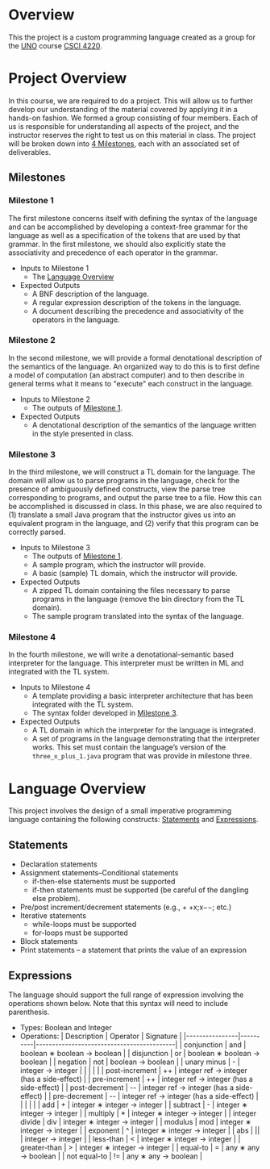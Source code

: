 # Overview
This the project is a custom programming language created as a group for the [UNO](https://www.unomaha.edu/) course [CSCI 4220](https://catalog.unomaha.edu/search/?search=CSCI%204220).

# Project Overview
In this course, we are required to do a project. This will allow us to further develop our understanding of the material covered by applying it in a hands-on fashion. We formed a group consisting of four members. Each of us is responsible for understanding all aspects of the project, and the instructor reserves the right to test us on this material in class. The project will be broken down into [4 Milestones](#milestones), each with an associated set of deliverables.

## Milestones

### Milestone 1
The first milestone concerns itself with defining the syntax of the language and can be accomplished by developing a context-free grammar for the language as well as a specification of the tokens that are used by that grammar. In the first milestone, we should also explicitly state the associativity and precedence of each operator in the grammar.
- Inputs to Milestone 1
  - The [Language Overview](#language-overview)
- Expected Outputs
  - A BNF description of the language.
  - A regular expression description of the tokens in the language.
  - A document describing the precedence and associativity of the operators in the language.

### Milestone 2
In the second milestone, we will provide a formal denotational description of the semantics of the language. An organized way to do this is to first define a model of computation (an abstract computer) and to then describe in general terms what it means to "execute" each construct in the language.
- Inputs to Milestone 2
  - The outputs of [Milestone 1](#milestone-1).
- Expected Outputs
  - A denotational description of the semantics of the language written in the style presented in class.

### Milestone 3
In the third milestone, we will construct a TL domain for the language. The domain will allow us to parse programs in the language, check for the presence of ambiguously defined constructs, view the parse tree corresponding to programs, and output the parse tree to a file. How this can be accomplished is discussed in class. In this phase, we are also required to (1) translate a small Java program that the instructor gives us into an equivalent program in the language, and (2) verify that this program can be correctly parsed.
- Inputs to Milestone 3
  - The outputs of [Milestone 1](#milestone-1).
  - A sample program, which the instructor will provide.
  - A basic (sample) TL domain, which the instructor will provide.
- Expected Outputs
  - A zipped TL domain containing the files necessary to parse programs in the language (remove the bin directory from the TL domain).
  - The sample program translated into the syntax of the language.

### Milestone 4
In the fourth milestone, we will write a denotational-semantic based interpreter for the language. This interpreter must be written in ML and integrated with the TL system.
- Inputs to Milestone 4
  - A template providing a basic interpreter architecture that has been integrated with the TL system.
  - The syntax folder developed in [Milestone 3](#milestone-3).
- Expected Outputs
  - A TL domain in which the interpreter for the language is integrated.
  - A set of programs in the language demonstrating that the interpreter works. This set must contain the language’s version of the `three_x_plus_1.java` program that was provide in milestone three.

# Language Overview
This project involves the design of a small imperative programming language containing the following constructs: [Statements](#statements) and [Expressions](#expressions).

## Statements
- Declaration statements
- Assignment statements–Conditional statements
  - if-then-else statements must be supported
  - if-then statements must be supported (be careful of the dangling else problem).
- Pre/post increment/decrement statements (e.g., + +x;x−−; etc.)
- Iterative statements
  - while-loops must be supported
  - for-loops must be supported
- Block statements
- Print statements – a statement that prints the value of an expression

## Expressions
The language should support the full range of expression involving the operations shown below. Note that this syntax will need to include parenthesis.
- Types:  Boolean and Integer
- Operations:
  | Description    | Operator | Signature                                 |
  |----------------|----------|-------------------------------------------|
  | conjunction    | and      | boolean ∗ boolean → boolean               |
  | disjunction    | or       | boolean ∗ boolean → boolean               |
  | negation       | not      | boolean → boolean                         |
  | unary minus    | -        | integer → integer                         |
  |                |          |                                           |
  | post-increment | ++       | integer ref → integer (has a side-effect) |
  | pre-increment  | ++       | integer ref → integer (has a side-effect) |
  | post-decrement | --       | integer ref → integer (has a side-effect) |
  | pre-decrement  | --       | integer ref → integer (has a side-effect) |
  |                |          |                                           |
  | add            | +        | integer ∗ integer → integer               |
  | subtract       | -        | integer ∗ integer → integer               |
  | multiply       | *        | integer ∗ integer → integer               |
  | integer divide | div      | integer ∗ integer → integer               |
  | modulus        | mod      | integer ∗ integer → integer               |
  | exponent       | ^        | integer ∗ integer → integer               |
  | abs            | ||       | integer → integer                         |
  | less-than      | <        | integer ∗ integer → integer               |
  | greater-than   | >        | integer ∗ integer → integer               |
  | equal-to       | =        | any ∗ any → boolean                       |
  | not equal-to   | !=       | any ∗ any → boolean                       |
